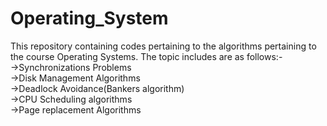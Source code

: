 # Operating_System
This repository containing codes pertaining to the algorithms pertaining to the course Operating Systems.
The topic includes are as follows:-</br>
->Synchronizations Problems</br>
->Disk Management Algorithms</br>
->Deadlock Avoidance(Bankers algorithm)</br>
->CPU Scheduling algorithms</br>
->Page replacement Algorithms
